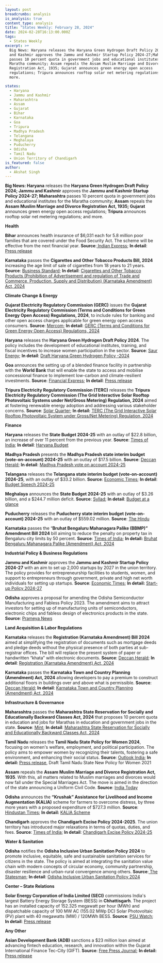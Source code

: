 ```yaml
---
layout: post
breadcrumbs: analysis
is_analysis: true
content_type: analysis
title: "States Weekly: February 28, 2024"
date: 2024-02-28T16:13:00.000Z
tags:
  - States Weekly
excerpt: >+
  Big News: Haryana releases the Haryana Green Hydrogen Draft Policy 2024; Jammu
  and Kashmir approves the Jammu and Kashmir Startup Policy 2024-27;Maharashtra
  passes 10 percent quota in government jobs and educational institutes for the
  Maratha community; Assam repeals the Assam Muslim Marriage and Divorce
  Registration Act, 1935; Gujarat announces green energy open access
  regulations; Tripura announces rooftop solar net metering regulations; and
  more.

states:
  - Haryana
  - Jammu and Kashmir
  - Maharashtra
  - Assam
  - Gujarat
  - Bihar
  - Karnataka
  - Goa
  - Tripura
  - Madhya Pradesh
  - Telangana
  - Meghalaya
  - Puducherry
  - Odisha
  - Tamil Nadu
  - Union Territory of Chandigarh
is_featured: false
author:
  - Akshat Singh
---
```

**Big News: Haryana** releases the **Haryana Green Hydrogen Draft Policy 2024; Jammu and Kashmir** approves the **Jammu and Kashmir Startup Policy 2024-27; Maharashtra** passes 10 percent quota in government jobs and educational institutes for the Maratha community; **Assam** repeals the **Assam Muslim Marriage and Divorce Registration Act, 1935; Gujarat** announces green energy open access regulations; **Tripura** announces rooftop solar net metering regulations; and more.



**Health** 

**Bihar** announces health insurance of $6,031 each for 5.8 million poor families that are covered under the Food Security Act. The scheme will be effective from the next financial year. **Source**:[ Indian Express](https://indianexpress.com/article/cities/patna/bihar-government-rs-5-lakh-health-insurance-to-58-lakh-families-under-food-security-scheme-9173749/); **In detail**: [Press release](https://newsonair.gov.in/News?title=Bihar-Govt-decides-to-provide-free-treatment-up-to-Rs-5-lakh-to-all-Ration-Card-holders&id=437840)



**Karnataka** passes the **Cigarettes and Other Tobacco Products Bill, 2024** increasing the age limit of sale of cigarettes from 18 years to 21 years. **Source**: [Business Standard](https://www.business-standard.com/industry/news/karnataka-govt-passes-bill-to-set-age-limit-for-sale-of-cigarettes-to-21-124022200066_1.html); **In detail**: [Cigarettes and Other Tobacco Products (Prohibition of Advertisement and regulation of Trade and Commerce, Production, Supply and Distribution) (Karnataka Amendment) Act, 2024](https://kla.kar.nic.in/assembly/bills/bill1630_16.pdf)



**Climate Change & Energy**

**Gujarat Electricity Regulatory Commission (GERC)** issues the **Gujarat Electricity Regulatory Commission (Terms and Conditions for Green Energy Open Access) Regulations, 2024**, to include rules for banking and other open access charges applicable for green energy open access consumers. **Source**: [Mercom](https://www.mercomindia.com/gujarat-rules-green-open-access); **In detail**: [GERC (Terms and Conditions for Green Energy Open Access) Regulations, 2024](https://gercin.org/wp-content/uploads/2024/02/GERC-Terms-and-Conditions-for-Green-Energy-Open-Access-Regulations2024.pdf)



**Haryana** releases the **Haryana Green Hydrogen Draft Policy 2024**. The policy includes the development of educational institutes, training, and fiscal incentives to increase women participation in the sector. **Source**: [Saur Energy](https://www.saurenergy.com/solar-energy-news/draft-haryana-green-hydrogen-policy-aims-to-bring-gender-parity); **In detail**: [Draft Haryana Green Hydrogen Policy -2024](http://www.indiaenvironmentportal.org.in/files/file/draft%20haryana%20green%20hydrogen%20policy%202024.pdf)

[](http://www.indiaenvironmentportal.org.in/files/file/draft%20haryana%20green%20hydrogen%20policy%202024.pdf)

**Goa** announces the setting up of a blended finance facility in partnership with the **World Bank** that will enable the state to access and mobilise concessional finance to implement low-carbon and climate-resilient investments. **Source**: [Financial Express](https://www.financialexpress.com/business/sustainability-goa-government-world-bank-collaborate-for-blended-finance-facility-for-climate-resilience-3399873/); **In detail**: [Press release](https://dip.goa.gov.in/2024/02/20/goa-govt-sets-up-blended-finance-facility-for-climate-resilience/)



**Tripura Electricity Regulatory Commission (TERC)** releases the **Tripura Electricity Regulatory Commission (The Grid Interactive Solar Rooftop Photovoltaic Systems under Net/Gross Metering) Regulation, 2024** aimed at fostering renewable energy adoption and addressing various stakeholder concerns. **Source**: [Solar Quarter](https://solarquarter.com/2024/02/23/tripura-introduces-draft-regulation-2024-for-grid-interactive-solar-rooftop-photovoltaic-systems-under-net-gross-metering/); **In detail:** [TERC (The Grid Interactive Solar Rooftop Photovoltaic System under Gross/Net Metering) Regulation, 2024](https://terc.tripura.gov.in/sites/default/files/%5bDraft%5dTERC%20(The%20Grid%20Interactive%20Solar%20Rooftop%20Photovoltaic%20System%20under%20Gross%20or%20Net%20Metering)%20Regulation,%202024.pdf)



**Finance**

**Haryana** releases the **State Budget 2024-25** with an outlay of $22.8 billion, an increase of over 11 percent from the previous year. **Source**: [Times of India](https://timesofindia.indiatimes.com/city/chandigarh/haryana-budget-cm-manohar-lal-khattar-proposes-rs-189-lakh-crore-for-2024-25/articleshow/107935563.cms); **In detail**: [Haryana Budget](https://cdnbbsr.s3waas.gov.in/s386e78499eeb33fb9cac16b7555b50767/uploads/2024/02/20240223851992219.pdf)

[](https://cdnbbsr.s3waas.gov.in/s386e78499eeb33fb9cac16b7555b50767/uploads/2024/02/20240223851992219.pdf)

**Madhya Pradesh** presents the **Madhya Pradesh state interim budget (vote-on-account) 2024-25** with an outlay of $17.5 billion. **Source**: [Deccan Herald](https://www.deccanherald.com/india/madhya-pradesh/madhya-pradesh-tables-first-state-budget-under-cm-mohan-yadav-2891270); **In detail**: [Madhya Pradesh vote on account 2024-25](https://finance.mp.gov.in/uploads/budget/%E0%A4%B2%E0%A5%87%E0%A4%96%E0%A4%BE%E0%A4%A8%E0%A5%81%E0%A4%A6%E0%A4%BE%E0%A4%A8_2024-25.pdf)



**Telangana** releases the **Telangana state interim budget (vote-on-account) 2024-25**, with an outlay of $33.2 billion. **Source**: [Economic Times](https://economictimes.indiatimes.com/news/india/telangana-budget-highlights-rs-29669-cr-for-capex-rs-53196-cr-for-six-poll-guarantees/articleshow/107579610.cms); **In detail**: [Budget Speech 2024-25](https://www.telangana.gov.in/wp-content/uploads/2024/02/Budget-Speech-English-2024-25.pdf)



**Meghalaya** announces the **State Budget 2024-25** with an outlay of $3.26 billion, and a $244.7 million deficit. **Source**: [Syllad](https://www.syllad.com/meghalaya-cm-presents-rs-2029-cr-deficit-budget/); **In detail**: [Budget at a glance](https://megfinance.gov.in/budget_documents/2024-2025/others/budget-at-a-glance.pdf)



**Puducherry** releases the **Puducherry state interim budget (vote-on-account) 2024-25** with an outlay of $559.02 million. **Source**: [The Hindu](https://www.thehindu.com/news/cities/puducherry/puducherry-assembly-passes-vote-on-account-of-4634-crore-for-2024-25/article67873997.ece)



**Karnataka** passes the “**Bruhat Bengaluru Mahanagara Palike (BBMP)” Amendment Bill 2024** bill aiming to reduce the penalty on property tax in Bengaluru city limits by 50 percent. **Source**: [Times of India](https://timesofindia.indiatimes.com/india/karnataka-assembly-passes-bill-slashing-penalty-on-property-tax-in-bengaluru-by-50/articleshow/107870488.cms); **In detail:** [Bruhat Bengaluru Mahanagara Palike (Amendment) Act, 2024](https://kla.kar.nic.in/assembly/bills/bill1630_6.pdf)



**Industrial Policy & Business Regulations**  

**Jammu and Kashmir** approves the **Jammu and Kashmir Startup Policy 2024-27** with an aim to set up 2,000 startups by 2027 in the union territory. The policy provides for entrepreneurship facilities to students, women, and support to entrepreneurs through government, private and high net worth individuals for setting up startups. **Source**: [Economic Times](https://economictimes.indiatimes.com/tech/startups/new-startup-policy-approved-in-jk/articleshow/107918858.cms); **In detail:** [Start-up Policy 2024-27](https://jkindustriescommerce.nic.in/Orders%202024/29%20IND%20OF%202024.pdf)



**Odisha** approves a proposal for amending the Odisha Semiconductor Manufacturing and Fabless Policy 2023. The amendment aims to attract investors for setting up of manufacturing units of semiconductors, electronic chips and fabless design of electronics products in the state. **Source**: [Prameya News](https://www.prameyanews.com/amendment-of-odisha-semiconductor-policy-gets-cabinet-nod)



**Land Acquisition & Labor Regulations**  

**Karnataka** releases the **Registration (Karnataka Amendment) Bill 2024** aimed at simplifying the registration of documents such as mortgage deeds and pledge deeds without the physical presence of both parties at sub-registrar offices. The bill will replace the present system of paper or handwritten “khata” with electronic documents. **Source**: [Deccan Herald](https://www.deccanherald.com/india/karnataka/state-passes-new-bill-to-prevent-illegal-layouts-in-urban-areas-2904405); **In detail**: [Registration (Karnataka Amendment) Act, 2024](https://kla.kar.nic.in/assembly/bills/bill1630_20.pdf)



**Karnataka** passes the **Karnataka Town and Country Planning (Amendment) Act, 2024** allowing developers to pay a premium to construct additional floors in buildings over and above what is permissible. **Source**: [Deccan Herald](https://www.deccanherald.com/india/karnataka/realty-windfall-likely-as-karnataka-assembly-passes-premium-far-bill-2902725); **In detail**: [Karnataka Town and Country Planning (Amendment) Act, 2024](https://kla.kar.nic.in/assembly/bills/bill1630_7.pdf)



**Infrastructure & Governance** 

**Maharashtra** passes the **Maharashtra State Reservation for Socially and Educationally Backward Classes Act, 2024** that proposes 10 percent quota in education and jobs for Marathas in education and government jobs in the state. **Source**: [Mint](https://www.livemint.com/politics/maratha-reservation-bill-for-10-per-cent-quota-in-education-jobs-passed-in-maharashtra-11708418151004.html); **In detail**: [Maharashtra State Reservation for Socially and Educationally Backward Classes Act, 2024](https://acrobat.adobe.com/id/urn:aaid:sc:VA6C2:fdc2be5d-ee85-4069-898a-99d6f99cfa09)



**Tamil Nadu** releases the **Tamil Nadu State Policy for Women 2024**, focusing on women's welfare, employment, and political participation. The policy aims to empower women by recognizing their talents, fostering a safe environment, and enhancing their social status. **Source**: [Outlook India](https://www.outlookindia.com/national/tamil-nadu-unveils-10-year-womens-welfare-policy-focus-on-empowerment-and-equality); **In detail:** [Press release](https://cms.tn.gov.in/sites/default/files/press_release/pr210224_336.pdf), Draft Tamil Nadu State New Policy for Women 2021



**Assam** repeals the **Assam Muslim Marriage and Divorce Registration Act, 1935**. With this, all matters related to Muslim marriages and divorces would now fall under the Special Marriages Act. The move is aimed in the direction of the state announcing a Uniform Civil Code. **Source**: [India Today](https://www.indiatoday.in/india/story/assam-repeals-muslim-marriage-and-divorce-registration-act-uniform-civil-code-2506409-2024-02-23)



**Odisha** announces the **“Krushak” Assistance for Livelihood and Income Augmentation (KALIA)** scheme for farmers to overcome distress, by three more years with a proposed expenditure of $727.3 million. **Source**: [Hindustan Times](https://www.hindustantimes.com/cities/others/kalia-scheme-for-farmers-extended-by-3-years-in-odisha-announces-state-cabinet-101708660199747.html); **In detail:** [KALIA Scheme](https://acrobat.adobe.com/id/urn:aaid:sc:VA6C2:dbbb87a0-af81-4320-aaeb-99ae54c5f425)



**Chandigarh** approves the **Chandigarh Excise Policy 2024-2025**. The union territory has introduced major relaxations in terms of quotas, duties, and fees. **Source**: [Times of India](https://timesofindia.indiatimes.com/city/chandigarh/ut-nod-to-excise-policy-gives-relaxations/articleshow/107898749.cms); **In detail**: [Chandigarh Excise Policy 2024-25](http://etdut.gov.in/ExciseOnline/img/excise/ExcisePolicy2024_25.pdf)



**Water & Sanitation**

**Odisha** notifies the **Odisha Inclusive Urban Sanitation Policy 2024** to promote inclusive, equitable, safe and sustainable sanitation services for citizens in the state. The policy is aimed at integrating the sanitation value chain with modern concepts of circular economy, community partnership, disaster resilience and urban-rural convergence among others. **Source**:[ The Statesman](https://www.thestatesman.com/india/odisha-issues-gazette-notification-for-policy-to-improve-urban-sanitation-1503271008.html); **In detail**: [Odisha Inclusive Urban Sanitation Policy 2024](https://urban.odisha.gov.in/sites/default/files/2024-01/OIUSP%20Report%2029-1-24_Digital_removed.pdf)



**Center – State Relations** 

**Solar Energy Corporation of India Limited (SECI)** commissions India's largest Battery Energy Storage System (BESS) in **Chhattisgarh**. The project has an installed capacity of 152.325 megawatt per hour (MWh) and dispatchable capacity of 100 MW AC (155.02 MWp DC) Solar Photovoltaic (PV) plant with 40 megawatts (MW) / 120MWh BESS. **Source**: [PSU Watch](https://psuwatch.com/newsupdates/seci-unveils-indias-largest-solar-battery-project-in-chhattisgarh); **In detail**: [Press release](https://pib.gov.in/PressReleaseIframePage.aspx?PRID=2008681)



**Any Other**

**Asian Development Bank (ADB)** sanctions a $23 million loan aimed at advancing fintech education, research, and innovation within the Gujarat International Finance Tec-City (GIFT). **Source**: [Free Press Journal](https://www.freepressjournal.in/india/asian-development-bank-funds-23-million-loan-for-fintech-education-innovation-at-gujarats-gift-city); **In detail:** [Press release](https://www.adb.org/news/adb-boost-fintech-gujarat-india)
